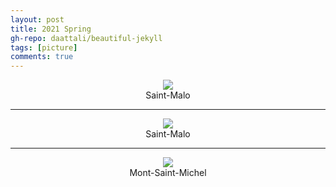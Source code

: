 ```yaml
---
layout: post
title: 2021 Spring
gh-repo: daattali/beautiful-jekyll
tags: [picture]
comments: true
---
```

<div align=center>
<img src="/assets/img/bretagne/oldcity.jpg"  />
</div>
<center>Saint-Malo</center>

___


<div align=center>
<img src="/assets/img/bretagne/seagull.jpg"  />
</div>
<center>Saint-Malo</center>

___


<div align=center>
<img src="/assets/img/bretagne/castle.jpg"  />
</div>
<center>Mont-Saint-Michel</center>


